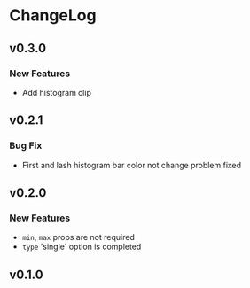 # ChangeLog

## v0.3.0

### New Features
- Add histogram clip

## v0.2.1

### Bug Fix
- First and lash histogram bar color not change problem fixed

## v0.2.0

### New Features
- `min`, `max` props are not required
- `type` 'single' option is completed

## v0.1.0